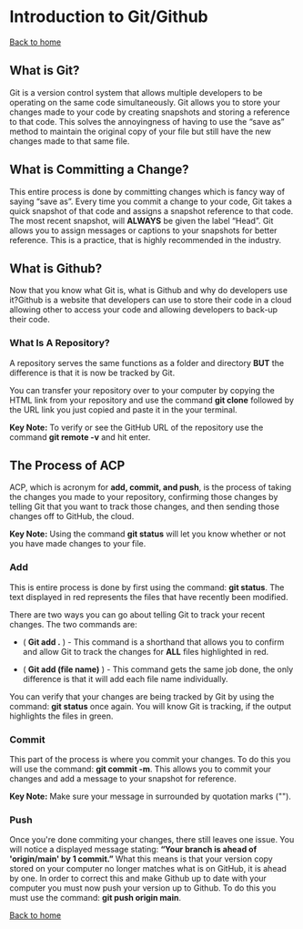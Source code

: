 # Introduction to Git/Github

[Back to home](../README.md)

## What is Git?

Git is a version control system that allows multiple developers to be operating on the same code simultaneously. Git allows you to store your changes made to your code by creating snapshots and storing a reference to that code. This solves the annoyingness of having to use the “save as” method to maintain the original copy of your file but still have the new changes made to that same file.

## What is Committing a Change?

This entire process is done by committing changes which is fancy way of saying “save as”. Every time you commit a change to your code, Git takes a quick snapshot of that code and assigns a snapshot reference to that code.  The most recent snapshot, will **ALWAYS** be given the label “Head”.  Git allows you to assign messages or captions to your snapshots for better reference. This is a practice, that is highly recommended in the industry.

## What is Github?

Now that you know what Git is, what is Github and why do developers use it?Github is a website that developers can use to store their code in a cloud allowing other to access your code and allowing developers to back-up their code.

### What Is A Repository?

A repository serves the same functions as a folder and directory **BUT** the difference is that it is now be tracked by Git.

You can transfer your repository over to your computer by copying the HTML link from your repository and use the command **git clone** followed by the URL link you just copied and paste it in the your terminal.

**Key Note:** To verify or see the GitHub URL of the repository use the command **git remote -v** and hit enter.

## The Process of ACP

ACP, which is acronym for **add, commit, and push**, is the process of taking the changes you made to your repository, confirming those changes by telling Git that you want to track those changes, and then sending those changes off to GitHub, the cloud.

**Key Note:** Using the command **git status** will let you know whether or not you have made changes to your file.

### Add

This is entire process is done by first using the command: **git status**. The text displayed in red represents the files that have recently been modified.

There are two ways you can go about telling Git to track your recent changes. The two commands are:

* ( **Git add .** ) - This command is a shorthand that allows you to confirm and allow Git to track the changes for **ALL** files highlighted in red.

* ( **Git add (file name)** ) - This command gets the same job done, the only difference is that it will add each file name individually.

You can verify that your changes are being tracked by Git by using the command: **git status** once again. You will know Git is tracking, if the output highlights the files in green.

### Commit

This part of the process is where you commit your changes. To do this you will use the command: **git commit -m**. This allows you to commit your changes and add a message to your snapshot for reference.  

**Key Note:** Make sure your message in surrounded by quotation marks ("").

### Push

Once you're done commiting your changes, there still leaves one issue. You will notice a displayed message stating: **“Your branch is ahead of 'origin/main' by 1 commit.”** What this means is that your version copy stored on your computer no longer matches what is on GitHub, it is ahead by one. In order to correct this and make Github up to date with your computer you must now push your version up to Github. To do this you must use the command: **git push origin main**.

[Back to home](../README.md)
